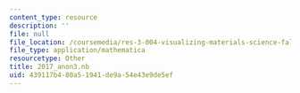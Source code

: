 ```yaml
---
content_type: resource
description: ''
file: null
file_location: /coursemedia/res-3-004-visualizing-materials-science-fall-2017/439117b480a51941de9a54e43e9de5ef_2017_anon3.nb
file_type: application/mathematica
resourcetype: Other
title: 2017_anon3.nb
uid: 439117b4-80a5-1941-de9a-54e43e9de5ef
---
```

